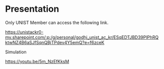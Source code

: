 # Presentation 

Only UNIST Member can access the following link.

https://unistackr0-my.sharepoint.com/:p:/g/personal/godhj_unist_ac_kr/ESqEDTJBD39PlPhRQktwNZ4B6aSJfSqnQBjTPdev4Y5emQ?e=f6zceK

Simulation 

https://youtu.be/5m_NzEfKksM
